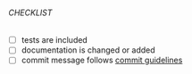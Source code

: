 ###### CHECKLIST
<!-- Remove items that do not apply. For completed items, change [ ] to [x]. -->

- [ ] tests are included
- [ ] documentation is changed or added
- [ ] commit message follows [commit guidelines](https://github.com/sogehige/sogeBot/blob/master/CONTRIBUTING.md#commit-guidelines)
